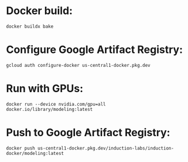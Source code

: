 # Docker build:
`docker buildx bake`

# Configure Google Artifact Registry:
`gcloud auth configure-docker us-central1-docker.pkg.dev`

# Run with GPUs:
`docker run --device nvidia.com/gpu=all docker.io/library/modeling:latest`

# Push to Google Artifact Registry:
`docker push us-central1-docker.pkg.dev/induction-labs/induction-docker/modeling:latest`